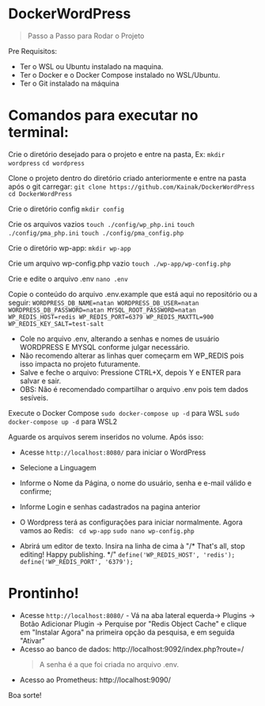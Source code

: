 # DockerWordPress


> Passo a Passo para Rodar o Projeto

Pre Requisitos: 
  - Ter o WSL ou Ubuntu instalado na maquina.
  - Ter o Docker e o Docker Compose instalado no WSL/Ubuntu.
  - Ter o Git instalado na máquina

# Comandos para executar no terminal:

Crie o diretório desejado para o projeto e entre na pasta, Ex:
`mkdir wordpress`
`cd wordpress`

Clone o projeto dentro do diretório criado anteriormente e entre na pasta após o git carregar:
`git clone https://github.com/Kainak/DockerWordPress`
`cd DockerWordPress`

Crie o diretório config
`mkdir config`

Crie os arquivos vazios
`touch ./config/wp_php.ini`
`touch ./config/pma_php.ini`
`touch ./config/pma_config.php`

Crie o diretório wp-app:
`mkdir wp-app`

Crie um arquivo wp-config.php vazio
`touch ./wp-app/wp-config.php`

Crie e edite o arquivo .env
`nano .env`

Copie o conteúdo do arquivo .env.example que está aqui no repositório ou a seguir:
`WORDPRESS_DB_NAME=natan
WORDPRESS_DB_USER=natan
WORDPRESS_DB_PASSWORD=natan
MYSQL_ROOT_PASSWORD=natan
WP_REDIS_HOST=redis
WP_REDIS_PORT=6379
WP_REDIS_MAXTTL=900
WP_REDIS_KEY_SALT=test-salt`

- Cole no arquivo .env, alterando a senhas e nomes de usuário WORDPRESS E MYSQL conforme julgar necessário.
- Não recomendo alterar as linhas quer começarm em WP_REDIS pois isso impacta no projeto futuramente.
- Salve e feche o arquivo: Pressione CTRL+X, depois Y e ENTER para salvar e sair.
- OBS: Não é recomendado compartilhar o arquivo .env pois tem dados sesíveis.

Execute o Docker Compose
`sudo docker-compose up -d` para WSL
`sudo docker-compose up -d` para WSL2

Aguarde os arquivos serem inseridos no volume. Após isso:
- Acesse `http://localhost:8080/` para iniciar o WordPress
- Selecione a Linguagem
- Informe o Nome da Página, o nome do usuário, senha e e-mail válido e confirme;
- Informe Login e senhas cadastrados na pagina anterior

- O Wordpress terá as configurações para iniciar normalmente. Agora vamos ao Redis:
  ` cd wp-app`
  `sudo nano wp-config.php`
- Abrirá um editor de texto. Insira na linha de cima à "/* That's all, stop editing! Happy publishing. */"
`define('WP_REDIS_HOST', 'redis');
define('WP_REDIS_PORT', '6379');`

# Prontinho!

- Acesse `http://localhost:8080/` - Vá na aba lateral equerda-> Plugins -> Botão Adicionar Plugin -> Perquise por "Redis Object Cache" e clique em "Instalar Agora" na primeira opção da pesquisa, e em seguida "Ativar"
- Acesso ao banco de dados: http://localhost:9092/index.php?route=/
  > A senha é a que foi criada no arquivo .env.
- Acesso ao Prometheus: http://localhost:9090/

Boa sorte!

